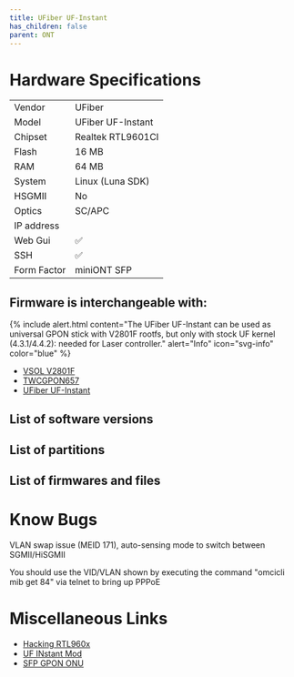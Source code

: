 ```yaml
---
title: UFiber UF-Instant
has_children: false
parent: ONT
---
```


# Hardware Specifications

|             |                   |
| ----------- | ----------------- |
| Vendor      | UFiber            |
| Model       | UFiber UF-Instant |
| Chipset     | Realtek RTL9601CI |
| Flash       | 16 MB             |
| RAM         | 64 MB             |
| System      | Linux (Luna SDK)  |
| HSGMII      | No                |
| Optics      | SC/APC            |
| IP address  |                   |
| Web Gui     | ✅                |
| SSH         | ✅                |
| Form Factor | miniONT SFP       |

## Firmware is interchangeable with:

{% include alert.html content="The UFiber UF-Instant can be used as universal GPON stick with V2801F rootfs, but only with stock UF kernel (4.3.1/4.4.2): needed for Laser controller." alert="Info"  icon="svg-info" color="blue" %}


- [VSOL V2801F](ont-vsol-V2801F)
- [TWCGPON657](ont-TWCGPON657)
- [UFiber UF-Instant](ont-UFiber-UF-Instant) 


## List of software versions
## List of partitions
## List of firmwares and files

# Know Bugs

VLAN swap issue (MEID 171), auto-sensing mode to switch between SGMII/HiSGMII

You should use the VID/VLAN shown by executing the command "omcicli mib get 84" via telnet to bring up PPPoE


# Miscellaneous Links

- [Hacking RTL960x](https://github.com/Anime4000/RTL960x)
- [UF INstant Mod](https://github.com/stich86/UF-Instant-Mod)
- [SFP GPON ONU](https://github.com/zry98/SFP-GPON-ONU)
